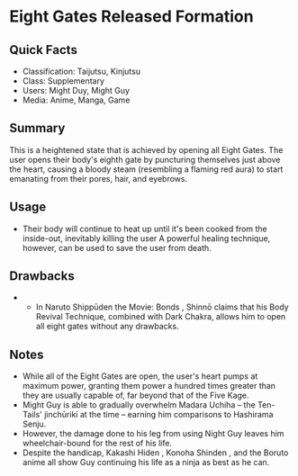 # Eight Gates Released Formation

## Quick Facts
- Classification: Taijutsu, Kinjutsu
- Class: Supplementary
- Users: Might Duy, Might Guy
- Media: Anime, Manga, Game

## Summary
This is a heightened state that is achieved by opening all Eight Gates. The user opens their body's eighth gate by puncturing themselves just above the heart, causing a bloody steam (resembling a flaming red aura) to start emanating from their pores, hair, and eyebrows.

## Usage
- Their body will continue to heat up until it's been cooked from the inside-out, inevitably killing the user A powerful healing technique, however, can be used to save the user from death.

## Drawbacks
- * In Naruto Shippūden the Movie: Bonds , Shinnō claims that his Body Revival Technique, combined with Dark Chakra, allows him to open all eight gates without any drawbacks.

## Notes
- While all of the Eight Gates are open, the user's heart pumps at maximum power, granting them power a hundred times greater than they are usually capable of, far beyond that of the Five Kage.
- Might Guy is able to gradually overwhelm Madara Uchiha – the Ten-Tails' jinchūriki at the time – earning him comparisons to Hashirama Senju.
- However, the damage done to his leg from using Night Guy leaves him wheelchair-bound for the rest of his life.
- Despite the handicap, Kakashi Hiden , Konoha Shinden , and the Boruto anime all show Guy continuing his life as a ninja as best as he can.
